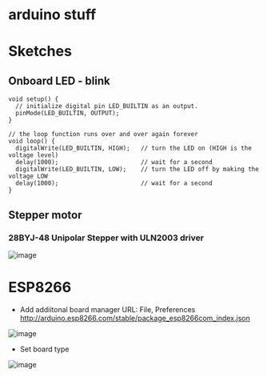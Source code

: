 # arduino stuff


# Sketches

## Onboard LED - blink

````
void setup() {
  // initialize digital pin LED_BUILTIN as an output.
  pinMode(LED_BUILTIN, OUTPUT);
}

// the loop function runs over and over again forever
void loop() {
  digitalWrite(LED_BUILTIN, HIGH);   // turn the LED on (HIGH is the voltage level)
  delay(1000);                       // wait for a second
  digitalWrite(LED_BUILTIN, LOW);    // turn the LED off by making the voltage LOW
  delay(1000);                       // wait for a second
}
````

## Stepper motor

### 28BYJ-48 Unipolar Stepper with ULN2003 driver

![image](https://user-images.githubusercontent.com/38451588/177039377-36fa5070-64d9-4e40-84fa-37c0d0485d5d.png)


### 



# ESP8266

- Add addiitonal board manager URL:
File, Preferences 
http://arduino.esp8266.com/stable/package_esp8266com_index.json

![image](https://user-images.githubusercontent.com/38451588/173273411-6ea5fdc3-ae61-475b-8269-7b0e4e7c96fe.png)

- Set board type

![image](https://user-images.githubusercontent.com/38451588/173273458-779e091e-7382-4fdb-ac6e-0c2eed6d9bbe.png)
